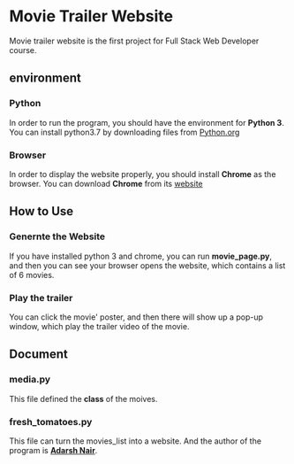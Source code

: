 # Movie Trailer Website
Movie trailer website is the first project for Full Stack Web Developer course.

## environment 

### Python
In order to run the program, you should have the environment for **Python 3**.
You can install python3.7 by downloading files from [Python.org](https://www.python.org/getit/) 

### Browser
In order to display the website properly, you should install **Chrome** as the browser.
You can download **Chrome** from its [website](https://www.google.com/chrome/browser/desktop/)

## How to Use

### Genernte the Website
If you have installed  python 3 and chrome, you can run **movie_page.py**, and then you can see your browser opens the website, which contains a list of 6 movies.

### Play the trailer
You can click the movie' poster, and then there will show up a pop-up window, which play the trailer video of the movie.


## Document

### media.py
This file defined the **class** of the moives.

### fresh_tomatoes.py
This file can turn the movies_list into a website. And the author of the program is [**Adarsh Nair**](https://github.com/adarsh0806).
